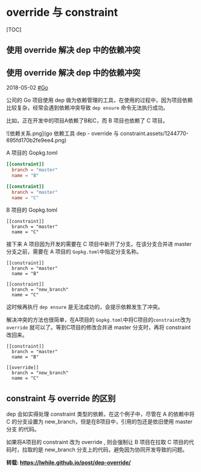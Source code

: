 # override 与 constraint

[TOC]

## 使用 override 解决 dep 中的依赖冲突

## 使用 override 解决 dep 中的依赖冲突

2018-05-02 [#Go](https://lwhile.github.io/tag/5UKnY2CH9d)

公司的 Go 项目使用 dep 做为依赖管理的工具，在使用的过程中，因为项目依赖比较复杂，经常会遇到依赖冲突导致 `dep ensure` 命令无法执行成功。

比如，正在开发中的项目A依赖了B和C，而 B 项目也依赖了 C 项目。

![依赖关系.png](go 依赖工具 dep - override 与 constraint.assets/1244770-695fd170b2fe9ee4.png)

A 项目的 Gopkg.toml

```toml
[[constraint]]
  branch = "master"
  name = "B"

[[constraint]]
  branch = "master"
  name = "C"
```

B 项目的 Gopkg.toml

```
[[constraint]]
  branch = "master"
  name = "C"
```

接下来 A 项目因为开发的需要在 C 项目中新开了分支。在该分支合并进 master 分支之前，需要在 A 项目的 `Gopkg.toml`中指定分支名称。

```
[[constraint]]
  branch = "master"
  name = "B"

[[constraint]]
  branch = "new_branch"
  name = "C"
```

这时候再执行 `dep ensure` 是无法成功的，会提示依赖发生了冲突。

解决冲突的方法也很简单，在A项目的 `Gopkg.toml`中将C项目的`constraint`改为 `override` 就可以了。等到C项目的修改合并进 master 分支时，再将 constraint 改回来。

```
[[constraint]]
  branch = "master"
  name = "B"

[[override]]
  branch = "new_branch"
  name = "C"
```

## constraint 与 override 的区别

dep 会如实得处理 constraint 类型的依赖，在这个例子中，尽管在 A 的依赖中将 C 的分支设置为 new_branch，但是在B项目中，引用的包还是依旧使用 master 分支 的代码。

如果将A项目的 constraint 改为 override , 则会强制让 B 项目在拉取 C 项目的代码时，拉取的是 new_branch 分支上的代码，避免因为协同开发导致的问题。





**转载: https://lwhile.github.io/post/dep-override/**

